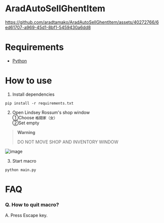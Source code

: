 # AradAutoSellGhentItem

https://github.com/aradtamako/AradAutoSellGhentItem/assets/40272766/6ed61707-a969-45d1-8bf1-5459430a6dd8

# Requirements
- [Python](https://www.python.org/downloads/)

# How to use
1. Install dependencies
```
pip install -r requirements.txt
```

2. Open Lindsey Rossum's shop window<br>①Choose `格闘家（女）`<br>②Set empty

> __Warning__
> 
> DO NOT MOVE SHOP AND INVENTORY WINDOW
 
![image](https://github.com/aradtamako/AradAutoSellGhentItem/assets/40272766/2e3e41d8-a11c-4a4c-b103-7e8952fd4a2d)

3. Start macro
```
python main.py
```

# FAQ
### Q. How to quit macro?
A. Press Escape key.
